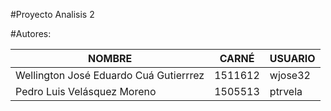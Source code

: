 #Proyecto Analisis 2

#Autores:

| NOMBRE | CARNÉ | USUARIO |
| ------ | ------ | ------ |
| Wellington José Eduardo Cuá Gutierrrez | 1511612 | wjose32|
| Pedro Luis Velásquez Moreno | 1505513 | ptrvela|
